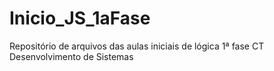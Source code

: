 # Inicio_JS_1aFase
Repositório de arquivos das aulas iniciais de lógica 1ª fase CT Desenvolvimento de Sistemas
